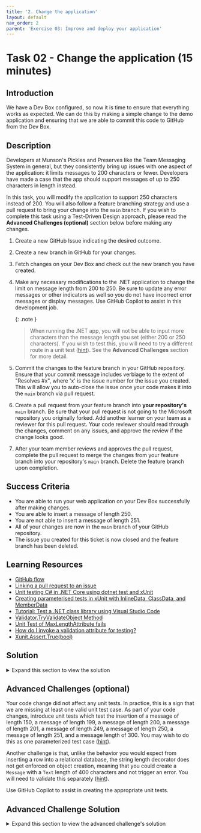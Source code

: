 ```yaml
---
title: '2. Change the application'
layout: default
nav_order: 2
parent: 'Exercise 03: Improve and deploy your application'
---
```


# Task 02 - Change the application (15 minutes)

## Introduction

We have a Dev Box configured, so now it is time to ensure that everything works as expected. We can do this by making a simple change to the demo application and ensuring that we are able to commit this code to GitHub from the Dev Box.

## Description

Developers at Munson's Pickles and Preserves like the Team Messaging System in general, but they consistently bring up issues with one aspect of the application: it limits messages to 200 characters or fewer. Developers have made a case that the app should support messages of up to 250 characters in length instead.

In this task, you will modify the application to support 250 characters instead of 200. You will also follow a feature branching strategy and use a pull request to bring your change into the `main` branch. If you wish to complete this task using a Test-Driven Design approach, please read the **Advanced Challenges (optional)** section below before making any changes.

1. Create a new GitHub Issue indicating the desired outcome.
2. Create a new branch in GitHub for your changes.
3. Fetch changes on your Dev Box and check out the new branch you have created.
4. Make any necessary modifications to the .NET application to change the limit on message length from 200 to 250. Be sure to update any error messages or other indicators as well so you do not have incorrect error messages or display messages. Use GitHub Copilot to assist in this development job.

    {: .note }
    > When running the .NET app, you will not be able to input more characters than the message length you set (either 200 or 250 characters). If you wish to test this, you will need to try a different route in a unit test ([hint](https://learn.microsoft.com/en-us/dotnet/api/system.componentmodel.dataannotations.validator.tryvalidateobject)). See the **Advanced Challenges** section for more detail.

5. Commit the changes to the feature branch in your GitHub repository. Ensure that your commit message includes verbiage to the extent of "Resolves #x", where 'x' is the issue number for the issue you created. This will allow you to auto-close the issue once your code makes it into the `main` branch via pull request.
6. Create a pull request from your feature branch into **your repository's** `main` branch. Be sure that your pull request is not going to the Microsoft repository you originally forked. Add another learner on your team as a reviewer for this pull request. Your code reviewer should read through the changes, comment on any issues, and approve the review if the change looks good.
7. After your team member reviews and approves the pull request, complete the pull request to merge the changes from your feature branch into your repository's `main` branch. Delete the feature branch upon completion.

## Success Criteria

- You are able to run your web application on your Dev Box successfully after making changes.
- You are able to insert a message of length 250.
- You are not able to insert a message of length 251.
- All of your changes are now in the `main` branch of your GitHub repository.
- The issue you created for this ticket is now closed and the feature branch has been deleted.

## Learning Resources

- [GitHub flow](https://docs.github.com/en/get-started/quickstart/github-flow)
- [Linking a pull request to an issue](https://docs.github.com/en/issues/tracking-your-work-with-issues/linking-a-pull-request-to-an-issue)
- [Unit testing C# in .NET Core using dotnet test and xUnit](https://learn.microsoft.com/dotnet/core/testing/unit-testing-with-dotnet-test)
- [Creating parameterised tests in xUnit with InlineData, ClassData, and MemberData](https://andrewlock.net/creating-parameterised-tests-in-xunit-with-inlinedata-classdata-and-memberdata/)
- [Tutorial: Test a .NET class library using Visual Studio Code](https://learn.microsoft.com/en-us/dotnet/core/tutorials/testing-library-with-visual-studio-code)
- [Validator.TryValidateObject Method](https://learn.microsoft.com/en-us/dotnet/api/system.componentmodel.dataannotations.validator.tryvalidateobject)
- [Unit Test of MaxLengthAttribute fails](https://stackoverflow.com/questions/58177071/unit-test-of-maxlengthattribute-fails)
- [How do I invoke a validation attribute for testing?](https://stackoverflow.com/questions/5354894/how-do-i-invoke-a-validation-attribute-for-testing)
- [Xunit.Assert.True(bool)](https://www.csharpcodi.com/csharp-examples/Xunit.Assert.True(bool)/)

## Solution

<details markdown="block">
<summary>Expand this section to view the solution</summary>

- To create a new GitHub Issue, select **Issues** from the GitHub options menu and then select the **New issue** button. Enter an appropriate title and comment and then choose **Submit new issue** to create it.
- To create a new branch in GitHub, select **<> Code** from the GitHub options menu. Then, choose the "main" drop-down menu below the GitHub repository title and select **View all branches** to navigate to the branch list. Select the green **New branch** button and then enter your new branch name and select **Create new branch** to complete the process.
- On the Dev Box, run `git fetch` from the Git bash shell to fetch the latest changes. Then, run `git checkout {new branch name}` to make that the working branch.
- The only necessary app modification is in `Application\src\RazorPagesTestSample\Data\Message.cs` and involves changing line 12.
- To commit the change to the repository, add the changes to the working space with a command like `git add .`. Then, run a command such as `git commit -m "Resolves #6"`, assuming that 6 is the relevant issue number. Run `git push` to push the changes from the remote branch to GitHub.
- To create a pull request in GitHub, select **Pull requests** from the GitHub options menu. Then, select the **New pull request** option. The base branch should be "main" **for your repository, not the Microsoft repository** and the compare branch should be the new branch you've created. Then, select the green **Create pull request** button. On the pull request form, you may add a reviewer by selecting the gear icon in the "Reviewers" section and then selecting a user from the drop-down list or typing in a username. After filling in pull request details, select the **Create pull request** button to create the pull request and alert the reviewer. Note that the GitHub website may prompt you to create a pull request on the main page or on the Pull requests page, and you may choose this option as a shortcut to save a couple of steps.
- To review a pull request, a team member should open the pull request, either directly through the link in the e-mail GitHub sends or by navigating to the appropriate repository and choosing the pull request from the **Pull requests** menu. The learner should navigate to the **Files changed** tab and review any changes, ensuring that line 12 `Message.cs` now supports 250 characters instead of 200. There may also be one or more unit test updates to review. If the review is successful, the reviewer may choose the green **Review changes** button on the right-hand side, choose the "Approve" radio button, and then select **Submit review** to complete the task.

    {: .note }
    > A separate team member must review the pull request. You cannot review and approve your own pull requests.

- Once the team member has completed the pull request, you can open the pull request and select the green button to merge changes and complete the pull request. You may also wish to select the checkbox to delete the feature branch. Alternatively, you can return to the branches list from the **<> Code** menu option and delete the branch manually.

</details>

## Advanced Challenges (optional)

Your code change did not affect any unit tests. In practice, this is a sign that we are missing at least one valid unit test case. As part of your code changes, introduce unit tests which test the insertion of a message of length 150, a message of length 199, a message of length 200, a message of length 201, a message of length 249, a message of length 250, a message of length 251, and a message length of 300. You may wish to do this as one parameterized test case ([hint](https://andrewlock.net/creating-parameterised-tests-in-xunit-with-inlinedata-classdata-and-memberdata/)).

Another challenge is that, unlike the behavior you would expect from inserting a row into a relational database, the string length decorator does not get enforced on object creation, meaning that you could create a `Message` with a `Text` length of 400 characters and not trigger an error. You will need to validate this separately ([hint](https://learn.microsoft.com/en-us/dotnet/api/system.componentmodel.dataannotations.validator.tryvalidateobject)).

Use GitHub Copilot to assist in creating the appropriate unit tests.

## Advanced Challenge Solution

<details markdown="block">
<summary>Expand this section to view the advanced challenge's solution</summary>

- The solution is to use the `Validator.TryValidateObject()` function in `System.ComponentModel.DataAnnotations` to validate the object, passing in our desired string length and expected results. Add these unit tests to `Application\tests\RazorPagesTestSample.Tests\UnitTests\DataAccessLayerTest.cs` The code for this test case is as follows:

    ```csharp
    using System.ComponentModel.DataAnnotations;
    // ...

    // This picks up inside the DataAccessLayerTest class.
    [Theory]
    [InlineData(150, true)]
    [InlineData(199, true)]
    [InlineData(200, true)]
    [InlineData(201, true)]
    [InlineData(249, true)]
    [InlineData(250, true)]
    [InlineData(251, false)]
    [InlineData(300, false)]
    public async Task AddMessageAsync_TestMessageLength(int messageLength, bool expectedValidMessage)
    {
        using (var db = new AppDbContext(Utilities.TestDbContextOptions()))
        {
            // Arrange
            var recId = 10;
            var expectedMessage = new Message() { Id = recId, Text = new string('X', messageLength) };

            // Act
            var isValidMessage = Validator.TryValidateObject(expectedMessage, new ValidationContext(expectedMessage), null, validateAllProperties: true);

            // Assert
            Assert.Equal(expectedValidMessage, isValidMessage);
        }
    }
    ```

</details>
